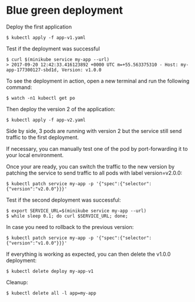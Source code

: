 Blue green deployment
=====================


Deploy the first application

```
$ kubectl apply -f app-v1.yaml
```

Test if the deployment was successful

```
$ curl $(minikube service my-app --url)
> 2017-09-20 12:42:33.416123892 +0000 UTC m=+55.563375310 - Host: my-app-177300127-sbd1d, Version: v1.0.0
```

To see the deployment in action, open a new terminal and run the following command:

```
$ watch -n1 kubectl get po
```

Then deploy the version 2 of the application:

```
$ kubectl apply -f app-v2.yaml
```

Side by side, 3 pods are running with version 2 but the service still send traffic to the first deployment.

If necessary, you can manually test one of the pod by port-forwarding it to your local environment.


Once your are ready, you can switch the traffic to the new version by patching the service to send traffic
to all pods with label version=v2.0.0:

```
$ kubectl patch service my-app -p '{"spec":{"selector":{"version":"v2.0.0"}}}'
```

Test if the second deployment was successful:

```
$ export SERVICE_URL=$(minikube service my-app --url)
$ while sleep 0.1; do curl $SERVICE_URL; done;
```

In case you need to rollback to the previous version:

```
$ kubectl patch service my-app -p '{"spec":{"selector":{"version":"v1.0.0"}}}'
```

If everything is working as expected, you can then delete the v1.0.0 deployment:

```
$ kubectl delete deploy my-app-v1
```


Cleanup:

```
$ kubectl delete all -l app=my-app
```

